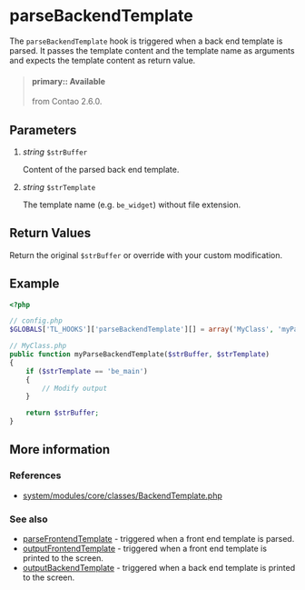 # parseBackendTemplate

The `parseBackendTemplate` hook is triggered when a back end template is parsed.
It passes the template content and the template name as arguments and expects
the template content as return value.

> #### primary:: Available   
> from Contao 2.6.0.


## Parameters

1. *string* `$strBuffer`

    Content of the parsed back end template.

2. *string* `$strTemplate`

    The template name (e.g. `be_widget`) without file extension.


## Return Values

Return the original `$strBuffer` or override with your custom modification.

## Example

```php
<?php

// config.php
$GLOBALS['TL_HOOKS']['parseBackendTemplate'][] = array('MyClass', 'myParseBackendTemplate');

// MyClass.php
public function myParseBackendTemplate($strBuffer, $strTemplate)
{
    if ($strTemplate == 'be_main')
    {
        // Modify output
    }

    return $strBuffer;
}
```


## More information


### References

- [system/modules/core/classes/BackendTemplate.php](https://github.com/contao/core/blob/3.5.0/system/modules/core/classes/BackendTemplate.php#L37-L44)


### See also

- [parseFrontendTemplate](parseFrontendTemplate.md) - triggered when a front end template is parsed.
- [outputFrontendTemplate](outputFrontendTemplate.md) - triggered when a front end template is printed to the screen.
- [outputBackendTemplate](outputBackendTemplate.md) - triggered when a back end template is printed to the screen.
